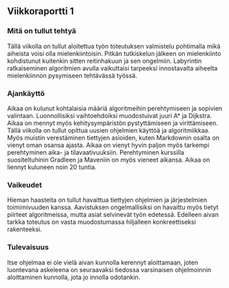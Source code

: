 ## Viikkoraportti 1

### Mitä on tullut tehtyä

Tällä viikolla on tullut aloitettua työn toteutuksen valmistelu pohtimalla mikä aiheista voisi olla mielenkiintoisin. Pitkän tutkiskelun jälkeen on mielenkiinto kohdistunut kuitenkin sitten reitinhakuun ja sen ongelmiin. Labyrintin ratkaiseminen algoritmien avulla vaikuttaisi tarpeeksi innostavalta aiheelta mielenkiinnon pysymiseen tehtävässä työssä.

### Ajankäyttö

Aikaa on kulunut kohtalaisia määriä algoritmeihin perehtymiseen ja sopivien valintaan. Luonnollisiksi vaihtoehdoiksi muodostuivat juuri A* ja Dijkstra. Aikaa on mennyt myös kehitysympäristön pystyttämiseen ja virittämiseen. Tällä viikolla on tullut opittua uusien ohjelmien käyttöä ja algoritmiikkaa. Myös muistin verestäminen tiettyjen asioiden, kuten Markdownin osalta on vienyt oman osansa ajasta. Aikaa on vienyt hyvin paljon myös tarkempi perehtyminen aika- ja tilavaativuuksiin. Perehtyminen kurssilla suositeltuhinin Gradleen ja Maveniin on myös vieneet aikansa. Aikaa on liennyt kuluneen noin 20 tuntia.

### Vaikeudet

Hieman haasteita on tullut havaittua tiettyjen ohjelmien ja järjestelmien toimimivuuden kanssa. Aavistuksen ongelmallisiksi on havaittu myös tietyt piirteet algoritmeissa, mutta asiat selvinevät työn edetessä. Edelleen aivan tarkka toteutus on vasta muodostumassa hiljalleen konkreettiseksi rakenteeksi.

### Tulevaisuus

 Itse ohjelmaa ei ole vielä aivan kunnolla kerennyt aloittamaan, joten luontevana askeleena on seuraavaksi tiedossa varsinaisen ohjelmoinnin aloittaminen kunnolla, jota jo innolla odotankin.